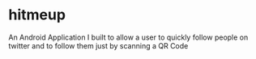 # hitmeup
An Android Application I built to allow a user to quickly follow people on twitter and to follow them just by scanning a QR Code
